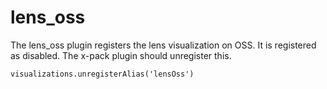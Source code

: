 # lens_oss

The lens_oss plugin registers the lens visualization on OSS. 
It is registered as disabled. The x-pack plugin should unregister this.

`visualizations.unregisterAlias('lensOss')`